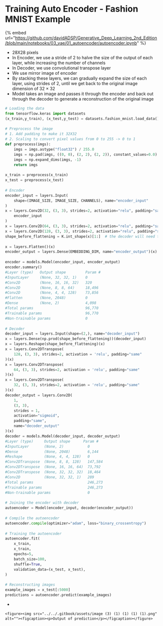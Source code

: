 # Training Auto Encoder - Fashion MNIST Example

{% embed url="https://github.com/davidADSP/Generative_Deep_Learning_2nd_Edition/blob/main/notebooks/03_vae/01_autoencoder/autoencoder.ipynb" %}

* 28X28 pixels
* In Encoder, we use a stride of 2 to halve the size of the output of each layer, while increasing the number of channels
* In Decoder, we use convolutional transpose layer
* We use mirror image of encoder
* By stacking these layers, we can gradually expand the size of each layer, using strides of 2, until we get back to the original image dimension of 32 × 32
* Model takes an image and passes it through the encoder and back out through the decoder to generate a reconstruction of the original image

```python
# Loading the data
from tensorflow.keras import datasets
(x_train,y_train), (x_test,y_test) = datasets.fashion_mnist.load_data()

# Preprocess the image
# 1. Add padding to make it 32X32
# 2. Scaling to convert pixel values from 0 to 255 -> 0 to 1
def preprocess(imgs):
    imgs = imgs.astype("float32") / 255.0
    imgs = np.pad(imgs, ((0, 0), (2, 2), (2, 2)), constant_values=0.0)
    imgs = np.expand_dims(imgs, -1)
    return imgs

x_train = preprocess(x_train)
x_test = preprocess(x_test)

# Encoder
encoder_input = layers.Input(
    shape=(IMAGE_SIZE, IMAGE_SIZE, CHANNELS), name="encoder_input"
)
x = layers.Conv2D(32, (3, 3), strides=2, activation="relu", padding="same")(
    encoder_input
)
x = layers.Conv2D(64, (3, 3), strides=2, activation="relu", padding="same")(x)
x = layers.Conv2D(128, (3, 3), strides=2, activation="relu", padding="same")(x)
shape_before_flattening = K.int_shape(x)[1:]  # the decoder will need this!

x = layers.Flatten()(x)
encoder_output = layers.Dense(EMBEDDING_DIM, name="encoder_output")(x)

encoder = models.Model(encoder_input, encoder_output)
encoder.summary()
#Layer (type)	Output shape	     Param #
#InputLayer     (None, 32, 32, 1)    0
#Conv2D         (None, 16, 16, 32)   320
#Conv2D         (None, 8, 8, 64)     18,496
#Conv2D         (None, 4, 4, 128)    73,856
#Flatten        (None, 2048)         0
#Dense          (None, 2)            4,098
#Total params                        96,770
#Trainable params                    96,770
#Non-trainable params                0

# Decoder
decoder_input = layers.Input(shape=(2,), name="decoder_input") 
x = layers.Dense(np.prod(shape_before_flattening))(decoder_input) 
x = layers.Reshape(shape_before_flattening)(x) 
x = layers.Conv2DTranspose(
    128, (3, 3), strides=2, activation = 'relu', padding="same"
)(x) 
x = layers.Conv2DTranspose(
    64, (3, 3), strides=2, activation = 'relu', padding="same"
)(x)
x = layers.Conv2DTranspose(
    32, (3, 3), strides=2, activation = 'relu', padding="same"
)(x)
decoder_output = layers.Conv2D(
    1,
    (3, 3),
    strides = 1,
    activation="sigmoid",
    padding="same",
    name="decoder_output"
)(x)
decoder = models.Model(decoder_input, decoder_output) 
#Layer (type)	  Output shape	    Param #  
#InputLayer       (None, 2)           0
#Dense            (None, 2048)        6,144
#Reshape          (None, 4, 4, 128)   0
#Conv2DTranspose  (None, 8, 8, 128)   147,584
#Conv2DTranspose  (None, 16, 16, 64)  73,792
#Conv2DTranspose  (None, 32, 32, 32)  18,464
#Conv2D           (None, 32, 32, 1)   289
#Total params                         246,273
#Trainable params                     246,273
#Non-trainable params                 0

# Joining the encoder with decoder
autoencoder = Model(encoder_input, decoder(encoder_output))

# Compile the autoencoder
autoencoder.compile(optimizer="adam", loss="binary_crossentropy")

# Training the autoencoder
autoencoder.fit(
    x_train,
    x_train,
    epochs=5,
    batch_size=100,
    shuffle=True,
    validation_data=(x_test, x_test),
)

# Reconstructing images
example_images = x_test[:5000]
predictions = autoencoder.predict(example_images)

```

*

    <figure><img src="../../.gitbook/assets/image (3) (1) (1) (1) (1).png" alt=""><figcaption><p>Output of prediction</p></figcaption></figure>

